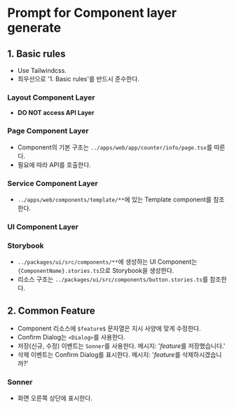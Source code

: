 # Prompt for Component layer generate

## 1. Basic rules

- Use Tailwindcss.
- 최우선으로 '1. Basic rules'를 반드시 준수한다.

### Layout Component Layer

- **DO NOT access API Layer**

### Page Component Layer

- Component의 기본 구조는 `../apps/web/app/counter/info/page.tsx`를 따른다.
- 필요에 따라 API를 호출한다.

### Service Component Layer

- `../apps/web/components/template/**`에 있는 Template component를 참조한다.

### UI Component Layer

### Storybook

- `../packages/ui/src/components/**`에 생성하는 UI Component는 `{ComponentName}.stories.ts`으로 Storybook을 생성한다.
- 리소스 구조는 `../packages/ui/src/components/button.stories.ts`를 참조한다.

## 2. Common Feature

- Component 리소스에 `$feature$` 문자열은 지시 사양에 맞게 수정한다.
- Confirm Dialog는 `<Dialog>`를 사용한다.
- 저장(신규, 수정) 이벤트는 `Sonner`를 사용한다. 메시지: '$feature$를 저장했습니다.'
- 삭제 이벤트는 Confirm Dialog를 표시한다. 메시지: '$feature$를 삭제하시겠습니까?'

### Sonner

- 화면 오른쪽 상단에 표시한다.
